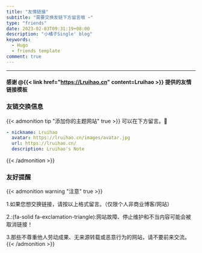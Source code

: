 ```yaml
---
title: "友情链接"
subtitle: "需要交换友链下方留言哦 ~"
type: "friends"
date: 2023-02-03T09:31:19+08:00
description: "小橘子Single' blog"
keywords: 
  - Hugo
  - friends template
comment: true
---
```

<!-- When you set data `friends.yml` in `yourProject/data/` directory, it will be automatically loaded here. -->
---
<!-- You can define additional content below for this page. -->

####  感谢 @{{< link href="https://Lruihao.cn" content=Lruihao >}} 提供的友情链接模板

### 友链交换信息
{{< admonition tip "添加你的主题网站" true >}}
可以在下方留言。:handshake:
```yaml
- nickname: Lruihao
  avatar: https://lruihao.cn/images/avatar.jpg
  url: https://lruihao.cn/
  description: Lruihao's Note
```
{{< /admonition >}}


### 友好提醒
{{< admonition warning "注意" true >}}

1.如果您想交换链接，请按以上格式留言。（仅限个人非商业博客/网站）

2.:(fa-solid fa-exclamation-triangle):网站故障、停止维护和不当内容可能会被取消链接！

3.那些不尊重他人劳动成果、无来源转载或恶意行为的网站，请不要前来交流。
{{< /admonition >}}


<script src="https://utteranc.es/client.js"
        repo="liangsite/liangsite.github.io"
        issue-term="pathname"
        theme="github-light"
        crossorigin="anonymous"
        async>
</script>
